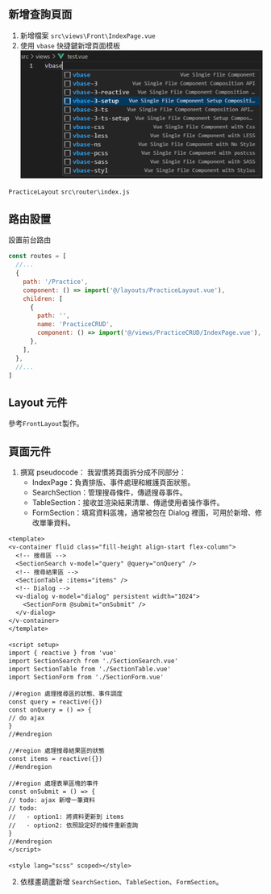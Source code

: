 ## 新增查詢頁面
1. 新增檔案 `src\views\Front\IndexPage.vue`   
2. 使用 `vbase` 快捷鍵新增頁面模板 
  ![](/vbase.png)

`PracticeLayout`
`src\router\index.js`
## 路由設置
設置前台路由
```js
const routes = [
  //...
  {
    path: '/Practice',
    component: () => import('@/layouts/PracticeLayout.vue'), 
    children: [
      {
        path: '',
        name: 'PracticeCRUD',
        component: () => import('@/views/PracticeCRUD/IndexPage.vue'),
      },
    ],
  },
  //...
]
```
## Layout 元件
參考`FrontLayout`製作。

## 頁面元件
1. 撰寫 pseudocode：
  我習慣將頁面拆分成不同部分：
   - IndexPage：負責排版、事件處理和維護頁面狀態。
   - SearchSection：管理搜尋條件，傳遞搜尋事件。
   - TableSection：接收並渲染結果清單、傳遞使用者操作事件。
   - FormSection：填寫資料區塊，通常被包在 Dialog 裡面，可用於新增、修改單筆資料。
  ```vue
<template>
  <v-container fluid class="fill-height align-start flex-column"> 
    <!-- 搜尋區 -->
    <SectionSearch v-model="query" @query="onQuery" />
    <!-- 搜尋結果區 -->
    <SectionTable :items="items" />
    <!-- Dialog -->
    <v-dialog v-model="dialog" persistent width="1024">
      <SectionForm @submit="onSubmit" />
    </v-dialog>
  </v-container>
</template>

<script setup>
import { reactive } from 'vue'
import SectionSearch from './SectionSearch.vue'
import SectionTable from './SectionTable.vue'
import SectionForm from './SectionForm.vue'

//#region 處理搜尋區的狀態、事件調度
const query = reactive({})
const onQuery = () => {
  // do ajax
}
//#endregion

//#region 處理搜尋結果區的狀態
const items = reactive({})
//#endregion

//#region 處理表單區塊的事件
const onSubmit = () => {
  // todo: ajax 新增一筆資料
  // todo: 
  //   - option1: 將資料更新到 items
  //   - option2: 依照設定好的條件重新查詢
}
//#endregion
</script>

<style lang="scss" scoped></style>
  ```
2. 依樣畫葫蘆新增 `SearchSection`、`TableSection`、`FormSection`。